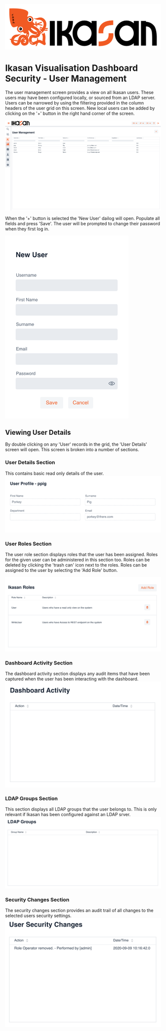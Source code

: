 ![IKASAN](../../developer/docs/quickstart-images/Ikasan-title-transparent.png)

# Ikasan Visualisation Dashboard Security - User Management
The user management screen provides a view on all Ikasan users. These users may have been configured locally, or sourced from an LDAP server. Users can be narrowed by using the filtering provided in the column headers of the user grid on this screen. New local users can be added by clicking on the '+' button in the right hand corner of the screen.

![User Management](../../developer/docs/quickstart-images/user-management-screen.png)

When the '+' button is selected the 'New User' dailog will open. Populate all fields and press 'Save'. The user will be prompted to change their password when they first log in.

<img src="../../developer/docs/quickstart-images/new-user.png" width="400" />

## Viewing User Details
By double clicking on any 'User' records in the grid, the 'User Details' screen will open. This screen is broken into a number of sections.

### User Details Section
This contains basic read only details of the user.
![User Details](../../developer/docs/quickstart-images/user-details.png)

### User Roles Section
The user role section displays roles that the user has been assigned. Roles for the given user can be administered in this section too. Roles can be deleted by clicking the 'trash can' icon next to the roles.
Roles can be assigned to the user by selecting the 'Add Role' button.

![User Roles](../../developer/docs/quickstart-images/user-roles.png)

### Dashboard Activity Section
The dashboard activity section displays any audit items that have been captured when the user has been interacting with the dashboard. 
![User Dashboard Activity](../../developer/docs/quickstart-images/user-dashboard-activity.png)

### LDAP Groups Section
This section displays all LDAP groups that the user belongs to. This is only relevant if Ikasan has been configured against an LDAP srver.
![User LDAP Groups](../../developer/docs/quickstart-images/user-ldap-groups.png)

### Security Changes Section
The security changes section provides an audit trail of all changes to the selected users security settings.
![User Security Changes](../../developer/docs/quickstart-images/user-security-changes.png)
